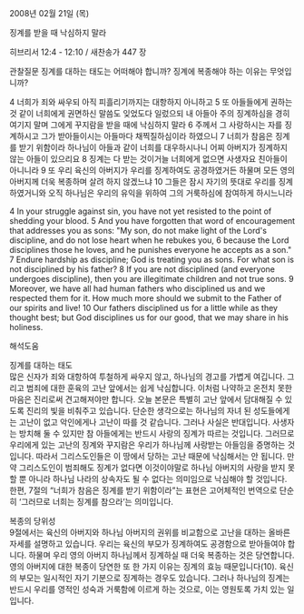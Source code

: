 2008년 02월 21일 (목)

징계를 받을 때 낙심하지 말라



히브리서 12:4 - 12:10 / 새찬송가 447 장


관찰질문
징계를 대하는 태도는 어떠해야 합니까? 
징계에 복종해야 하는 이유는 무엇입니까? 

4 너희가 죄와 싸우되 아직 피흘리기까지는 대항하지 아니하고 5 또 아들들에게 권하는 것 같이 너희에게 권면하신 말씀도 잊었도다 일렀으되 내 아들아 주의 징계하심을 경히 여기지 말며 그에게 꾸지람을 받을 때에 낙심하지 말라 6 주께서 그 사랑하시는 자를 징계하시고 그가 받아들이시는 아들마다 채찍질하심이라 하였으니 7 너희가 참음은 징계를 받기 위함이라 하나님이 아들과 같이 너희를 대우하시나니 어찌 아버지가 징계하지 않는 아들이 있으리요 8 징계는 다 받는 것이거늘 너희에게 없으면 사생자요 친아들이 아니니라 9 또 우리 육신의 아버지가 우리를 징계하여도 공경하였거든 하물며 모든 영의 아버지께 더욱 복종하며 살려 하지 않겠느냐 10 그들은 잠시 자기의 뜻대로 우리를 징계하였거니와 오직 하나님은 우리의 유익을 위하여 그의 거룩하심에 참여하게 하시느니라  

4 In your struggle against sin, you have not yet resisted to the point of shedding your blood. 5 And you have forgotten that word of encouragement that addresses you as sons: "My son, do not make light of the Lord's discipline, and do not lose heart when he rebukes you, 
6 because the Lord disciplines those he loves, and he punishes everyone he accepts as a son." 7 Endure hardship as discipline; God is treating you as sons. For what son is not disciplined by his father? 8 If you are not disciplined (and everyone undergoes discipline), then you are illegitimate children and not true sons. 9 Moreover, we have all had human fathers who disciplined us and we respected them for it. How much more should we submit to the Father of our spirits and live! 10 Our fathers disciplined us for a little while as they thought best; but God disciplines us for our good, that we may share in his holiness.

해석도움





징계를 대하는 태도  
많은 신자가 죄와 대항하여 투철하게 싸우지 않고, 하나님의 경고를 가볍게 여깁니다. 그리고 범죄에 대한 훈육의 고난 앞에서는 쉽게 낙심합니다. 이처럼 나약하고 온전치 못한 마음은 진리로써 견고해져야만 합니다. 오늘 본문은 특별히 고난 앞에서 담대해질 수 있도록 진리의 빛을 비춰주고 있습니다. 단순한 생각으로는 하나님의 자녀 된 성도들에게는 고난이 없고 악인에게나 고난이 따를 것 같습니다. 그러나 사실은 반대입니다. 사생자는 방치해 둘 수 있지만 참 아들에게는 반드시 사랑의 징계가 따르는 것입니다. 그러므로 우리에게 있는 고난의 징계와 꾸지람은 우리가 하나님께 사랑받는 아들임을 증명하는 것입니다. 따라서 그리스도인들은 이 땅에서 당하는 고난 때문에 낙심해서는 안 됩니다. 만약 그리스도인이 범죄해도 징계가 없다면 이것이야말로 하나님 아버지의 사랑을 받지 못할 뿐 아니라 하나님 나라의 상속자도 될 수 없다는 의미임으로 낙심해야 할 것입니다. 한편, 7절의 “너희가 참음은 징계를 받기 위함이라”는 표현은 고어체적인 번역으로 단순히 ‘그러므로 너희는 징계를 참으라’는 의미입니다.    

복종의 당위성  
9절에서는 육신의 아버지와 하나님 아버지의 권위를 비교함으로 고난을 대하는 올바른 자세를 설명하고 있습니다. 우리는 육신의 부모가 징계하여도 공경함으로 받아들여야 합니다. 하물며 우리 영의 아버지 하나님께서 징계하실 때 더욱 복종하는 것은 당연합니다. 영의 아버지에 대한 복종이 당연한 또 한 가지 이유는 징계의 효능 때문입니다(10). 육신의 부모는 일시적인 자기 기분으로 징계하는 경우도 있습니다. 그러나 하나님의 징계는 반드시 우리를 영적인 성숙과 거룩함에 이르게 하는 것으로, 이는 영원토록 가치 있는 일입니다.